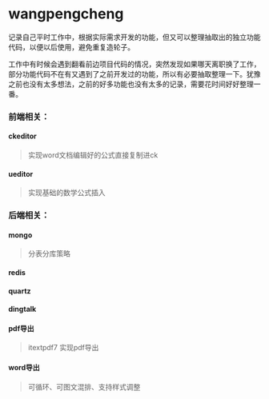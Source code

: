 # wangpengcheng
记录自己平时工作中，根据实际需求开发的功能，但又可以整理抽取出的独立功能代码，以便以后使用，避免重复造轮子。

工作中有时候会遇到翻看前边项目代码的情况，突然发现如果哪天离职换了工作，部分功能代码不在有又遇到了之前开发过的功能，所以有必要抽取整理一下。犹豫之前也没有太多想法，之前的好多功能也没有太多的记录，需要花时间好好整理一番。

### 前端相关：

#### ckeditor

> 实现word文档编辑好的公式直接复制进ck

#### ueditor

> 实现基础的数学公式插入

### 后端相关：
#### mongo
> 分表分库策略
#### redis
#### quartz
#### dingtalk
#### pdf导出
> itextpdf7 实现pdf导出
#### word导出
> 可循环、可图文混排、支持样式调整
